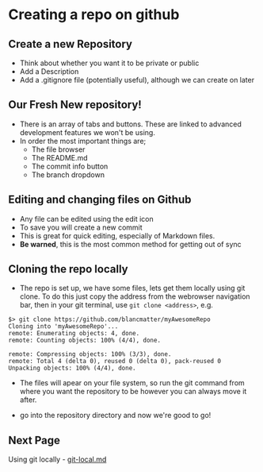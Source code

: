 # Creating a repo on github

## Create a new Repository
* Think about whether you want it to be private or public
* Add a Description
* Add a .gitignore file (potentially useful), although we can create on later

## Our Fresh New repository!
* There is an array of tabs and buttons. These are linked to advanced
development features we won't be using.
* In order the most important things are;
  * The file browser
  * The README.md
  * The commit info button
  * The branch dropdown

## Editing and changing files on Github
* Any file can be edited using the edit icon
* To save you will create a new commit
* This is great for quick editing, especially of Markdown files.
* **Be warned**, this is the most common method for getting out of sync


## Cloning the repo locally
* The repo is set up, we have some files, lets get them locally using git clone.
To do this just copy the address from the webrowser navigation bar, then in
your git terminal, use `git clone <address>`, e.g.

```shell
$> git clone https://github.com/blancmatter/myAwesomeRepo
Cloning into 'myAwesomeRepo'...
remote: Enumerating objects: 4, done.
remote: Counting objects: 100% (4/4), done.

remote: Compressing objects: 100% (3/3), done.
remote: Total 4 (delta 0), reused 0 (delta 0), pack-reused 0
Unpacking objects: 100% (4/4), done.
```

* The files will apear on your file system, so run the git command
from where you want the repository to be however you can always move it after.

* go into the repository directory and now we're good to go!

## Next Page
Using git locally - [git-local.md](git-local.md)
